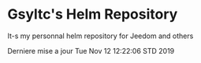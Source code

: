 # Gsyltc's Helm Repository

It-s my personnal helm repository for Jeedom and others

Derniere mise a jour Tue Nov 12 12:22:06 STD 2019
